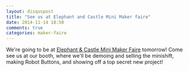```yaml
---
layout: disquspost
title: "See us at Elephant and Castle Mini Maker faire"
date: 2014-11-14 18:50
comments: true
categories: maker-faire
---
```

We're going to be at [Elephant &amp; Castle Mini Maker Faire](http://makerfaireelephantandcastle.com/) tomorrow! Come see us at our booth, where we'll be demoing and selling the minishift, making Robot Buttons, and showing off a top secret new project!
